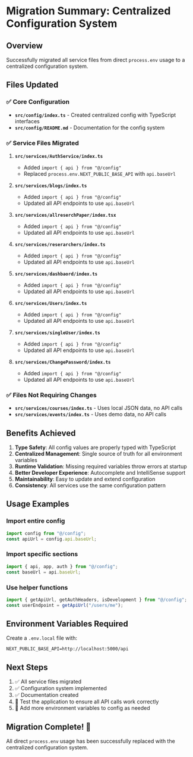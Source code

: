 # Migration Summary: Centralized Configuration System

## Overview

Successfully migrated all service files from direct `process.env` usage to a centralized configuration system.

## Files Updated

### ✅ Core Configuration

- **`src/config/index.ts`** - Created centralized config with TypeScript interfaces
- **`src/config/README.md`** - Documentation for the config system

### ✅ Service Files Migrated

1. **`src/services/AuthService/index.ts`**

   - Added `import { api } from "@/config"`
   - Replaced `process.env.NEXT_PUBLIC_BASE_API` with `api.baseUrl`

2. **`src/services/blogs/index.ts`**

   - Added `import { api } from "@/config"`
   - Updated all API endpoints to use `api.baseUrl`

3. **`src/services/allreserchPaper/index.tsx`**

   - Added `import { api } from "@/config"`
   - Updated all API endpoints to use `api.baseUrl`

4. **`src/services/reserarchers/index.ts`**

   - Added `import { api } from "@/config"`
   - Updated all API endpoints to use `api.baseUrl`

5. **`src/services/dashbaord/index.ts`**

   - Added `import { api } from "@/config"`
   - Updated all API endpoints to use `api.baseUrl`

6. **`src/services/Users/index.ts`**

   - Added `import { api } from "@/config"`
   - Updated all API endpoints to use `api.baseUrl`

7. **`src/services/singleUser/index.ts`**

   - Added `import { api } from "@/config"`
   - Updated all API endpoints to use `api.baseUrl`

8. **`src/services/ChangePassword/index.ts`**
   - Added `import { api } from "@/config"`
   - Updated all API endpoints to use `api.baseUrl`

### ✅ Files Not Requiring Changes

- **`src/services/courses/index.ts`** - Uses local JSON data, no API calls
- **`src/services/events/index.ts`** - Uses demo data, no API calls

## Benefits Achieved

1. **Type Safety**: All config values are properly typed with TypeScript
2. **Centralized Management**: Single source of truth for all environment variables
3. **Runtime Validation**: Missing required variables throw errors at startup
4. **Better Developer Experience**: Autocomplete and IntelliSense support
5. **Maintainability**: Easy to update and extend configuration
6. **Consistency**: All services use the same configuration pattern

## Usage Examples

### Import entire config

```typescript
import config from "@/config";
const apiUrl = config.api.baseUrl;
```

### Import specific sections

```typescript
import { api, app, auth } from "@/config";
const baseUrl = api.baseUrl;
```

### Use helper functions

```typescript
import { getApiUrl, getAuthHeaders, isDevelopment } from "@/config";
const userEndpoint = getApiUrl("/users/me");
```

## Environment Variables Required

Create a `.env.local` file with:

```env
NEXT_PUBLIC_BASE_API=http://localhost:5000/api
```

## Next Steps

1. ✅ All service files migrated
2. ✅ Configuration system implemented
3. ✅ Documentation created
4. 🔄 Test the application to ensure all API calls work correctly
5. 🔄 Add more environment variables to config as needed

## Migration Complete! 🎉

All direct `process.env` usage has been successfully replaced with the centralized configuration system.
